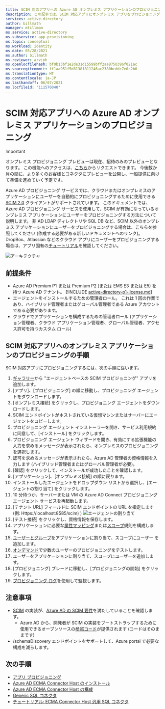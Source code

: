 ```yaml
---
title: SCIM 対応アプリへの Azure AD オンプレミス アプリケーションのプロビジョニング
description: この記事では、SCIM 対応アプリにオンプレミス アプリをプロビジョニングする方法について説明します。
services: active-directory
author: billmath
manager: mtillman
ms.service: active-directory
ms.subservice: app-provisioning
ms.topic: conceptual
ms.workload: identity
ms.date: 05/28/2021
ms.author: billmath
ms.reviewer: arvinh
ms.openlocfilehash: bf0b13bf1e2de31d15599bff2aa8750396f021ac
ms.sourcegitcommit: ff1aa951f5d81381811246ac2380bcddc7e0c2b0
ms.translationtype: HT
ms.contentlocale: ja-JP
ms.lasthandoff: 06/07/2021
ms.locfileid: "111570040"
---
```

# <a name="azure-ad-on-premises-application-provisioning-to-scim-enabled-apps"></a>SCIM 対応アプリへの Azure AD オンプレミス アプリケーションのプロビジョニング

>[!IMPORTANT]
> オンプレミス プロビジョニング プレビューは現在、招待のみのプレビューとなります。 この機能へのアクセスは、[こちら](https://aka.ms/onpremprovisioningpublicpreviewaccess)からリクエストできます。 今後数か月の間に、より多くのお客様とコネクタにプレビューを公開し、一般提供に向けて準備を進めていく予定です。

Azure AD プロビジョニング サービスでは、クラウドまたはオンプレミスのアプリケーションにユーザーを自動的にプロビジョニングするために使用できる [SCIM 2.0](https://techcommunity.microsoft.com/t5/identity-standards-blog/provisioning-with-scim-getting-started/ba-p/880010) クライアントがサポートされています。 このドキュメントでは、Azure AD プロビジョニング サービスを使用して、SCIM が有効になっているオンプレミス アプリケーションにユーザーをプロビジョニングする方法について説明します。 非 AD LDAP ディレクトリや SQL DB など、SCIM 以外のオンプレミス アプリケーションにユーザーをプロビジョニングする場合は、こちらを参照してください (作成する必要がある新しいドキュメントへのリンク)。 DropBox、Atlassian などのクラウド アプリにユーザーをプロビジョニングする場合は、アプリ固有の[チュートリアル](../../active-directory/saas-apps/tutorial-list.md)を確認してください。 

![アーキテクチャ](./media/on-premises-scim-provisioning/scim-4.png)


## <a name="pre-requisites"></a>前提条件
- Azure AD Premium P1 または Premium P2 (または EMS E3 または E5) を持つ Azure AD テナント。 
    [!INCLUDE [active-directory-p1-license.md](../../../includes/active-directory-p1-license.md)]
- エージェントをインストールするための管理者ロール。  これは 1 回の作業であり、ハイブリッド管理者またはグローバル管理者である Azure アカウントである必要があります。 
- クラウドでアプリケーションを構成するための管理者ロール (アプリケーション管理者、クラウド アプリケーション管理者、グローバル管理者、アクセス許可を持つカスタム ロール)

## <a name="steps-for-on-premises-app-provisioning-to-scim-enabled-apps"></a>SCIM 対応アプリへのオンプレミス アプリケーションのプロビジョニングの手順
SCIM 対応アプリにプロビジョニングするには、次の手順に従います。 

 1. [ギャラリー](../../active-directory/manage-apps/add-application-portal.md)から "エージェントベースの SCIM プロビジョニング" アプリを追加します。
 2. [アプリ]、[プロビジョニング] の順に移動し、プロビジョニング エージェントをダウンロードします。
 3. [オンプレミス接続] をクリックし、プロビジョニング エージェントをダウンロードします。
 4. SCIM エンドポイントがホストされている仮想マシンまたはサーバーにエージェントをコピーします。
 5. プロビジョニング エージェント インストーラーを開き、サービス利用規約に同意して、[インストール] をクリックします。
 6. プロビジョニング エージェント ウィザードを開き、有効にする拡張機能の入力を求めるメッセージが表示されたら、オンプレミスのプロビジョニングを選択します。
 7. 認可を求めるメッセージが表示されたら、Azure AD 管理者の資格情報を入力します (ハイブリッド管理者またはグローバル管理者が必要)。
 8. [確認] をクリックして、インストールが成功したことを確認します。
 9. [アプリケーション]、[オンプレミス接続] の順に戻ります。
 10. インストールしたエージェントをドロップダウン リストから選択し、[エージェントの割り当て] をクリックします。
 11. 10 分待つか、サーバーまたは VM の Azure AD Connect プロビジョニング エージェント サービスを再起動します。
 12. [テナント URL] フィールドに SCIM エンドポイントの URL を指定します (例: Https://localhost:8585/scim) )
     ![エージェントの割り当て](./media/on-premises-scim-provisioning/scim-2.png)
 13. [テスト接続] をクリックし、資格情報を保存します。
 14. アプリケーションに必要な[属性マッピング](customize-application-attributes.md)または[スコープ](define-conditional-rules-for-provisioning-user-accounts.md)規則を構成します。  
 15. [ユーザーとグループ](../../active-directory/manage-apps/add-application-portal-assign-users.md)をアプリケーションに割り当て、スコープにユーザー を追加します。
 16. [オンデマンド](provision-on-demand.md)で少数のユーザーのプロビジョニングをテストします。
 17. ユーザーをアプリケーションに割り当て、スコープにユーザーを追加します。
 18. [プロビジョニング] ブレードに移動し、[プロビジョニングの開始] をクリックします。
 19. [プロビジョニング ログ](../../active-directory/reports-monitoring/concept-provisioning-logs.md)を使用して監視します。
 

## <a name="things-to-be-aware-of"></a>注意事項
* [SCIM](https://techcommunity.microsoft.com/t5/identity-standards-blog/provisioning-with-scim-getting-started/ba-p/880010) の実装が、[Azure AD の SCIM 要件](use-scim-to-provision-users-and-groups.md)を満たしていることを確認します。
  * Azure AD から、開発者が SCIM の実装をブートストラップするために使用できるオープンソースの[参照コード](https://github.com/AzureAD/SCIMReferenceCode/wiki)が提供されます (コードはそのままです)
* /schemaDiscovery エンドポイントをサポートして、Azure portal で必要な構成を減らします。 

## <a name="next-steps"></a>次の手順

- [アプリ プロビジョニング](user-provisioning.md)
- [Azure AD ECMA Connector Host のインストール](on-premises-ecma-install.md)
- [Azure AD ECMA Connector Host の構成](on-premises-ecma-configure.md)
- [Generic SQL コネクタ](on-premises-sql-connector-configure.md)
- [チュートリアル: ECMA Connector Host 汎用 SQL コネクタ](tutorial-ecma-sql-connector.md)
